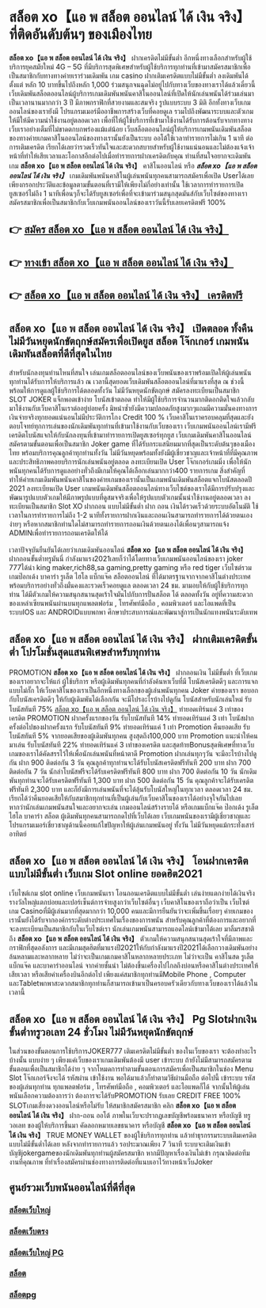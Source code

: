 # สล็อต xo【แอ พ สล็อต ออนไลน์ ได้ เงิน จริง】  ที่ติดอันดับต้นๆ ของเมืองไทย

**สล็อต xo【แอ พ สล็อต ออนไลน์ ได้ เงิน จริง】** ฝากเครดิตไม่มีขั้นต่ำ  อีกหนึ่งทางเลือกสำหรับผู้ใช้บริการยุคสมัยใหม่ 4G – 5G ที่มีบริการสุดพิเศษสำหรับผู้ใช้บริการทุกท่านที่เข้ามาสมัครสมาชิกเพื่อเป็นสมาชิกกับทางทางค่ายเราร่วมเดิมพัน เกม casino  ฝากเติมเครดิตแบบไม่มีขั้นต่ำ ลงเดิมพันได้ตั้งแต่ หลัก 10 บาทขึ้นไปถึงหลัก 1,000 ร่วมสนุกจนฉุดไม่อยู่ไปกับทางเว็บของทางเราได้แล้วเดี๋ยวนี้เว็บเดิมพันสล็อตออนไลน์ผู้บริการเกมเดิมพันพนันคาสิโนออนไลน์ที่เปิดให้นักเล่นพนันได้ร่วมเล่นมาเป็นเวลานานมากกว่า 3 ปี มีภาพกราฟิกที่สวยงามและสมจริง รูปแบบระบบ 3 มิติ
อีกทั้งทางเว็บเกมออนไลน์ของเรายังมี โปรแกรมเมอร์มืออาชีพการสร้างเว็บที่คอยดูเล  รวมไปถึงพัฒนาระบบและตัวเกมให้มีให้มีความน่าใช้งานอยู่ตลอดเวลา เพื่อที่ให้ผู้ใช้บริการที่เข้ามาใช้งานได้รับการต้อนรับจากทางทางเว็บเราอย่างเต็มที่ไม่ขาดตกบกพร่องแม้แต่น้อย เว็บสล็อตออนไลน์ผู้ให้บริการเกมพนันเดิมพันสล็อตของทางค่ายเกมคาสิโนออนไลน์ของทางเรานั้นยังเป็นระบบ ออโต้ใช้เวลาทำรายการไม่เกิน 1 นาที ต่อการเติมเครดิต เรียกได้เลยว่ารวดเร็วทันใจและสะดวกสบายสำหรับผู้ใช้งานแน่นอนและไม่ต้องแจ้งเจ้าหน้าที่ทำให้เสียเวลาและโอกาสอีกต่อไปเมื่อทำรายการฝากเครดิตกับคุณ
ท่านที่สนใจอยากจะเดิมพันเกม **สล็อต xo【แอ พ สล็อต ออนไลน์ ได้ เงิน จริง】** คาสิโนออนไลน์ หรือ ***สล็อต xo【แอ พ สล็อต ออนไลน์ ได้ เงิน จริง】*** เกมเดิมพันพนันคาสิโนผู้เล่นพนันทุกคนสามารถสมัครเพื่อเปิด Userได้เลยเพียงกรอกประวัติและข้อมูลตามขั้นตอนที่เรามีให้เพียงไม่กี่อย่างเท่านั้น ใช้เวลาการทำรายการเปิดยูสเซอร์ไม่ถึง 1 นาทีเพื่อนๆก็จะได้รับยูสเซอร์เพื่อที่จะเข้ามาร่วมสนุกสุดมันส์กับเว็บไซต์ของทางเราสมัครสมาชิกเพื่อเป็นสมาชิกกับเว็บเกมพนันออนไลน์ของเราวันนี้รับเลยเครดิตฟรี 100%

## 👉 [สมัคร สล็อต xo【แอ พ สล็อต ออนไลน์ ได้ เงิน จริง】](https://archa888.com/)
## 👉 [ทางเข้า สล็อต xo【แอ พ สล็อต ออนไลน์ ได้ เงิน จริง】](https://archa888.com/)
## 👉 [สล็อต xo【แอ พ สล็อต ออนไลน์ ได้ เงิน จริง】 เครดิตฟรี](https://archa888.com/)

## สล็อต xo【แอ พ สล็อต ออนไลน์ ได้ เงิน จริง】 เปิดตลอด ทั้งคืน ไม่มีวันหยุดนักขัตฤกษ์สมัครเพื่อเปิดยูส สล็อต โจ๊กเกอร์ เกมพนันเดิมพันสล็อตที่ดีที่สุดในไทย

สำหรับนักลงทุนท่านไหนที่สนใจ เล่นเกมสล็อตออนไลน์ของเว็บพนันของเราพร้อมเปิดให้ผู้เล่นพนันทุกท่านได้รับการให้บริการแล้ว ณ เวลานี้สุดยอดเว็บเดิมพันสล็อตออนไลน์ที่มาแรงที่สุด ณ ช่วงนี้ พร้อมให้การดูแลผู้ใช้บริการได้ตลอดทั้งวัน ไม่มีวันหยุดนักขัตฤกษ์ สมัครลงทะเบียนเป็นสมาชิก SLOT JOKER แจ็กพอตเข้าง่าย โบนัสเข้าตลอด ทำให้มีผู้ใช้บริการจำนวนมากติดอกติดใจแล้วกลับมาใช้งานกับเว็บคาสิโนเราต่ออยู่บ่อยครั้ง มิหนำซ้ำยังมีความปลอดภัยสูงมากๆแถมมีความมั่นคงทางการเงินจ่ายจริงทุกยอดแน่นอนไม่มีประวัติการโกง Credit 100 % เว็บคาสิโนเราครอบคลุมที่สุดและยังตอบโจทย์ทุกการเล่นของนักเดิมพันทุกท่านที่เข้ามาใช้งานกับเว็บของเรา
เว็บเกมพนันออนไลน์เรามีฟรีเครดิตโบนัสแจกให้กับนักลงทุนที่เข้ามาทำรายการเปิดยูสเซอร์ทุกยูส เว็บเกมเดิมพันคาสิโนออนไลน์สมัครตามขั้นตอนเพื่อเป็นสมาชิก Joker game ที่ได้รับกระแสนิยมมากที่สุดเป็นระดับต้นๆของเมืองไทย พร้อมบริการคุณลูกค้าทุกท่านทั้งวัน ไม่มีวันหยุดพร้อมทั้งยังมีผู้เชี่ยวชาญและเจ้าหน้าที่ที่มีคุณภาพและประสิทธิภาพคอยบริการนักเล่นพนันอยู่ตลอด ลงทะเบียนเปิด User โจ๊กเกอร์เกมมิ่ง เพื่อให้นักพนันทุกคนได้รับการดูแลอย่างทั่วถึงมีเกมให้คุณได้เลือกเล่นมากกว่า400 รายการเกม
สิ่งสำคัญที่ทำให้ค่ายเกมเดิมพันพนันคาสิโนของค่ายเกมของเรานั้นเป็นเกมพนันเดิมพันสล็อตแจกโบนัสตลอดปี 2021 ลงทะเบียนเปิด User  เกมพนันเดิมพันสล็อตออนไลน์ทางเว็บไซต์ของเราได้มีการปรับปรุงและพัฒนารูปแบบตัวเกมให้มีภาพรูปแบบที่ดูสมจจริงเพื่อให้รูปแบบตัวเกมนั้นน่าใช้งานอยู่ตลอดเวลา ลงทะเบียนเป็นสมาชิก Slot XO ฝากถอน แบบไม่มีขั้นต่ำ ฝาก ถอน เงินได้รวดเร็วด้วยระบบอัตโนมัติ ใช้เวลาในการทำรายการไม่ถึง 1-2 นาทีทั้งรายการฝากเงินและถอนเงินสามารถทำรายการได้ด้วยตนเองง่ายๆ หรือหากสมาชิกท่านใดไม่สามารถทำรายการถอนเงินด้วยตนเองได้เพื่อนๆสามารถแจ้ง ADMINเพื่อทำรายการถอนเครดิตให้ได้

เวลาปัจจุบันยืนยันได้เลยว่าเกมเดิมพันออนไลน์ **สล็อต xo【แอ พ สล็อต ออนไลน์ ได้ เงิน จริง】** ฝากถอนขั้นต่ำทรูมันนี่ กำลังมาแรง2021เลยก็ว่าได้โดยทางเว็บเกมพนันออนไลน์ของเรา joker 777ได้นำ  king maker,rich88,sa gaming,pretty gaming หรือ red tiger เว็บไซต์รวมเกมป๊อกเด้ง บาคาร่า รูเล็ต ไฮโล แบ็กแจ๊ค สล็อตออนไลน์ ที่ได้มาตรฐานจากจากคาสิโนต่างประเทศ พร้อมบริการอย่างทั่วถึงมั่นคงและรวดเร็วคอยดูแล ตลอดเวลา 24 ชม. มามอบให้กับผู้ใช้บริการทุกท่าน ได้มีตัวเกมให้ความสนุกสนานสุดเร้าใจมันไปกับการปั่นสล็อต ได้ ตลอดทั้งวัน อยู่ที่ความสะดวกของเหล่าเซียนพนันผ่านบนทุกแพลตฟอร์ม , โทรศัพท์มือถือ , คอมพิวเตอร์ และไอแพดที่เป็นระบบIOS และ ANDROIDแบบพกพา ศึกษาประสบการณ์และพัฒนาสู่การเป็นนักแทงพนันระดับเทพ

## สล็อต xo【แอ พ สล็อต ออนไลน์ ได้ เงิน จริง】 ฝากเติมเครดิตขั้นต่ำ โปรโมชั่นสุดแสนพิเศษสำหรับทุกท่าน

 PROMOTION  **สล็อต xo【แอ พ สล็อต ออนไลน์ ได้ เงิน จริง】** ฝากถอนเงิน ไม่มีขั้นต่ำ ที่เว็บเกมของเราอยากจะให้แก่  ผู้ใช้บริการ หรือผู้เดิมพันทุกคนที่กำลังค้นหาเว็บที่มี โบนัสเครดิตดีๆ และการแจกแบบไม่กั๊ก ให้เว็บคาสิโนของเราเป็นอีกหนึ่งทางเลือกของผู้เล่นพนันทุกคน Joker ค่ายของเรา ขอบอกกับโบนัสเครดิตดีๆ ให้กับผู้เดิมพันได้เลือกกัน จะมีโปรอะไรบ้างไปดูกัน
โบนัสสำหรับนักเล่นใหม่ รับโบนัสทันที 75% [สล็อต xo【แอ พ สล็อต ออนไลน์ ได้ เงิน จริง】](https://archa888.com/) ทำยอดเทิร์นแค่ 3 เท่าของเครดิต
 PROMOTION ฝากครั้งแรกของวัน รับโบนัสทันที 14% ทำยอดเทิร์นแค่ 3 เท่า
โบนัสฝากครั้งต่อไปของฝากครั้งแรก รับโบนัสทันที 9% ทำยอดเทิร์นแค่ 1 เท่า
 Promotion คืนยอดเสีย รับโบนัสทันที 5% จากยอดเสียของผู้เดิมพันทุกคน สูงสุดถึง100,000 บาท
 Promotion แนะนำให้คนมาเล่น รับโบนัสทันที 22% ทำยอดเทิร์นแค่ 3 เท่าของเครดิต
และสุดท้ายBonusสุดพิเศษที่ทางเว็บเกมของเราได้คัดสรรไว้ให้เพื่อนักเล่นพนันที่หน้าตาดี  Promotion ฝากเล่นทุกๆวัน จะมีอะไรบ้างไปดูกัน
ฝาก 900 ติดต่อกัน 3 วัน คุณลูกค้าทุกท่านจะได้รับโบนัสเครดิตฟรีทันที 200 บาท
ฝาก 700 ติดต่อกัน 7 วัน นักล่าโบนัสฟรีจะได้รับเครดิตฟรีทันที 800 บาท
ฝาก 700 ติดต่อกัน 10 วัน นักเดิมพันทุกท่านจะได้รับเครดิตฟรีทันที 1,300 บาท
ฝาก 500 ติดต่อกัน 15 วัน คุณลูกค้าจะได้รับเครดิตฟรีทันที 2,300 บาท
และก็ยังมีการเล่นพนันที่จะได้ลุ้นรับโบนัสใหญ่ในทุกเวลา ตลอดเวลา 24 ชม. เรียกได้ว่าคืนยอดเสียให้กับสมาชิกทุกท่านที่เป็นผู้เล่นกับเว็บคาสิโนของเราได้อย่างจุใจกันไปเลย หากว่านักเล่นเกมพนันสนใจและอยากจะเล่น เกมออนไลน์สร้างรายได้ หรือเกมแบ็กแจ๊ค ป๊อกเด้ง รูเล็ต ไฮโล บาคาร่า สล็อต ผู้เดิมพันทุกคนสามารถกดไปที่เว็บได้เลย เว็บเกมพนันของเรามีผู้เชี่ยวชาญและโปรแกรมเมอร์เชี่ยวชาญด้านนี้คอยแก้ไขปัญหาให้ผู้เล่นเกมพนันอยู่ ทั้งวัน ไม่มีวันหยุดแม้กระทั่งเสาร์อาทิตย์

## สล็อต xo【แอ พ สล็อต ออนไลน์ ได้ เงิน จริง】 โอนฝากเครดิตแบบไม่มีขั้นต่ำ  เว็บเกม Slot online ยอดฮิต2021

เว็บไซต์เกม slot online เว็บเกมพนันเรา โอนถอนเครดิตแบบไม่มีขั้นต่ำ เล่นง่ายแตกง่ายได้เงินจริง รางวัลใหญ่แตกบ่อยและเปอร์เซ็นต์การจ่ายสูงกว่าเว็บไซต์อื่นๆ เว็บคาสิโนของเราถือว่าเป็น เว็บไซต์เกม Casinoที่มีผู้เล่นมากที่สุดมากกว่า 10,000 คนและมีการยืนยันว่าจะเพิ่มขึ้นเรื่อยๆ ค่ายเกมของเรานั้นยังได้รับจากองค์กรระดับต่างประเทศในเรื่องของการพนัน สำหรับคุณลูกค้าที่ต้องการและอยากที่จะลงทะเบียนเป็นสมาชิกกับในเว็บไซต์เรา นักเล่นเกมพนันสามารถแอดไลน์เข้ามาได้เลย
	มาลิ้มรสชาติถึง **สล็อต xo【แอ พ สล็อต ออนไลน์ ได้ เงิน จริง】** ตัวเกมให้ความสนุกสนานสุดเร้าใจที่มีภาพและกราฟิกที่สุดอลังการ และมีเกมสุดฮิตที่มาแรงปี2021ให้กับกำลังมาแรงปี2021ได้เลือกวางเดิมพันอย่างล้นหลามและหลากหลาย  ไม่ว่าจะเป็นเกมเกมคาสิโนหลากหลายประเภท ไม่ว่าจะเป็น คาสิโนสด รูเล็ต แบ็กแจ๊ค และบาคาร่าออนไลน์ จากค่ายชั้นนำ ไม่ต้องขึ้นเครื่องไปไกลถึงบ่อนหรือคาสิโนต่างประเทศให้เสียเวลา หรือเสียค่าเครื่องบินอีกต่อไป เพียงแค่สมาชิกทุกท่านมีMobile Phone , Computer และTabletพกพาสะดวกสมาชิกทุกท่านก็สามารถเข้ามาเป็นครอบครัวเดียวกับทางเว็บของเราได้แล้วในเวลานี้

## สล็อต xo【แอ พ สล็อต ออนไลน์ ได้ เงิน จริง】  Pg Slotฝากเงินขั้นต่ำทรูวอเลท 24 ชั่วโมง ไม่มีวันหยุดนักขัตฤกษ์

ในส่วนของขั้นตอนการใช้บริการJOKER777 เติมเครดิตไม่มีขั้นต่ำ ของในเว็บของเรา จะต้องทำอะไรบ้างนั้น แบบง่าย ๆ เพียงแค่เว็บของเราเกมเดิมพันต้องมี user เข้าระบบ ถ้ายังไม่มีสามารถสมัครตามขั้นตอนเพื่อเป็นสมาชิกได้ง่าย ๆ จากโหมดการทำตามขั้นตอนการสมัครเพื่อเป็นสมาชิกในช่อง Menu Slot โจ๊กเกอร์จึงจะได้ รหัสผ่าน เข้าใช้งาน พอได้มาแล้วก็ทำตามวิธีผ่านมือถือ ต่อไปนี้
เข้าระบบ รหัส  ของผู้เล่นทุกท่าน ทุกแพลตฟอร์ม , โทรศัพท์มือถือ , คอมพิวเตอร์ และไอแพดก็ได้
จากนั้นให้ผู้เล่นพนันเลือกความต้องการว่า ต้องการจะได้รับPROMOTION รับเลย CREDIT FREE 100% SLOTเกมเสี่ยงดวงออนไลน์หรือไม่รับ
ให้สมาชิกสมัครสมาชิก คลิก **สล็อต xo【แอ พ สล็อต ออนไลน์ ได้ เงิน จริง】** ฝาก-ถอน ออโต้ ภาพในเว็บจะปรากฏเลขบัญชีพร้อมธนาคาร หรือบัญชี ทรู วอเลท ของผู้ให้บริการขึ้นมา
คัดลอกหมายเลขธนาคาร หรือบัญชี **สล็อต xo【แอ พ สล็อต ออนไลน์ ได้ เงิน จริง】** TRUE MONEY WALLET ของผู้ใช้บริการทุกท่าน แล้วทำธุรกรรมระบบเติมเครดิต แบบไม่มีขั้นต่ำได้เลย
หลังจากทำรายการแล้ว รอประมาณเพียง 7 วินาที ระบบจะเติมเงินเข้าบัญชีjokergameของนักเดิมพันทุกท่านผู้สมัครสมาชิก
หากมีปัญหาเรื่องเงินไม่เข้า กรุณาติดต่อทีมงานที่คุณภาพ ที่ทำเรื่องสมัครผ่านช่องทางการติดต่อที่แนบเอาไว้ทางหน้าเว็บJoker

## ศูนย์รวมเว็บพนันออนไลน์ที่ดีที่สุด

### [สล็อตเว็บใหญ่](https://archa888.com/)
### [สล็อตเว็บตรง](https://slot168boy.com/)
### [สล็อตเว็บใหญ่ PG](https://archa888.com/)
### [สล็อต](https://atom.io/themes/%E0%B8%AA%E0%B8%A5%E0%B9%87%E0%B8%AD%E0%B8%95%E3%80%90%E0%B9%80%E0%B8%A7%E0%B9%87%E0%B8%9A%20%E0%B8%AA%E0%B8%A5%E0%B9%87%E0%B8%AD%E0%B8%95%20%E0%B8%AD%E0%B8%AD%E0%B8%99%E0%B9%84%E0%B8%A5%E0%B8%99%E0%B9%8C%20%E0%B8%AD%E0%B8%B1%E0%B8%99%E0%B8%94%E0%B8%B1%E0%B8%9A%201%E3%80%91)
### [สล็อตpg](https://atom.io/themes/%E0%B8%AA%E0%B8%A5%E0%B9%87%E0%B8%AD%E0%B8%95pg%E3%80%90pg%20slot%201%20%E0%B8%9A%E0%B8%B2%E0%B8%97%E3%80%91)
